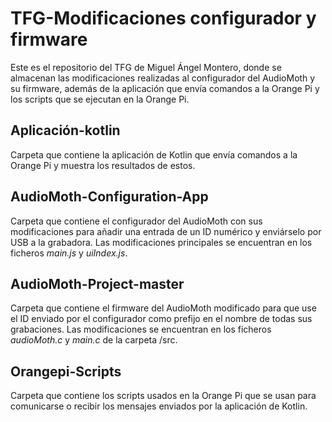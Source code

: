 # TFG-Modificaciones configurador y firmware 

Este es el repositorio del TFG de Miguel Ángel Montero, donde se almacenan las modificaciones realizadas al configurador del AudioMoth y su firmware, además de la aplicación que envía comandos a la Orange Pi y los scripts que se ejecutan en la Orange Pi.

## Aplicación-kotlin

Carpeta que contiene la aplicación de Kotlin que envía comandos a la Orange Pi y muestra los resultados de estos.

## AudioMoth-Configuration-App

Carpeta que contiene el configurador del AudioMoth con sus modificaciones para añadir una entrada de un ID numérico y enviárselo por USB a la grabadora. Las modificaciones principales se encuentran en los ficheros *main.js* y *uiIndex.js*.

## AudioMoth-Project-master

Carpeta que contiene el firmware del AudioMoth modificado para que use el ID enviado por el configurador como prefijo en el nombre de todas sus grabaciones. Las modificaciones se encuentran en los ficheros *audioMoth.c* y *main.c* de la carpeta /src.

## Orangepi-Scripts

Carpeta que contiene los scripts usados en la Orange Pi que se usan para comunicarse o recibir los mensajes enviados por la aplicación de Kotlin.


